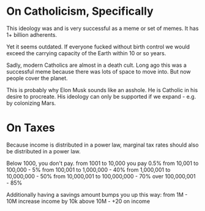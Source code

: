# On Catholicism, Specifically


This ideology was and is very successful as a meme or set of memes. It has 1+ billion adherents.

Yet it seems outdated. If everyone fucked without birth control we would exceed the carrying capacity of the Earth within 10 or so years.

Sadly, modern Catholics are almost in a death cult. Long ago this was a successful meme because there was lots of space to move into. But now people cover the planet.

This is probably why Elon Musk sounds like an asshole. He is Catholic in his desire to procreate. His ideology can only be supported if we expand - e.g. by colonizing Mars.

# On Taxes

Because income is distributed in a power law, marginal tax rates should also be distributed in a power law.

Below 1000, you don't pay. 
from 1001 to 10,000 you pay 0.5%
from 10,001 to 100,000 - 5%
from 100,001 to 1,000,000 - 40%
from 1,000,001 to 10,000,000 - 50%
from 10,000,001 to 100,000,000 - 70%
over 100,000,001 - 85%

Additionally having a savings amount bumps you up this way:
from 1M - 10M increase income by 10k
above 10M - +20 on income

